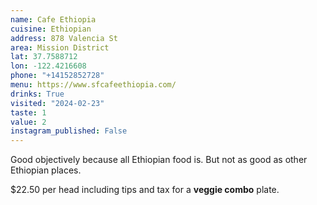 ```yaml
---
name: Cafe Ethiopia
cuisine: Ethiopian
address: 878 Valencia St
area: Mission District
lat: 37.7588712
lon: -122.4216608
phone: "+14152852728"
menu: https://www.sfcafeethiopia.com/
drinks: True
visited: "2024-02-23"
taste: 1
value: 2
instagram_published: False
---
```


Good objectively because all Ethiopian food is. But not as good as other Ethiopian places.

$22.50 per head including tips and tax for a **veggie combo** plate.
